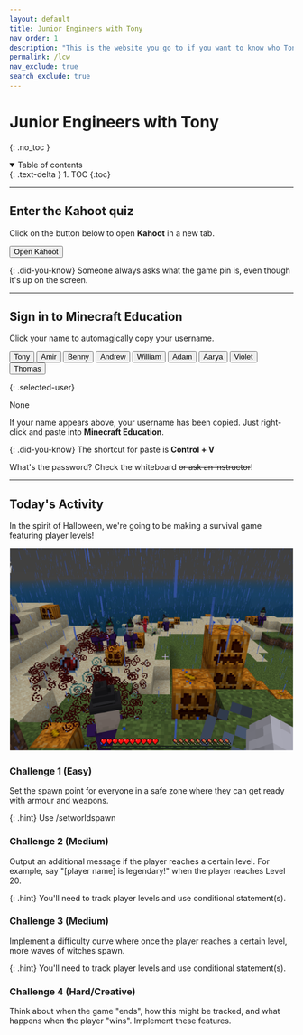 ```yaml
---
layout: default
title: Junior Engineers with Tony
nav_order: 1
description: "This is the website you go to if you want to know who Tony Le is." 
permalink: /lcw
nav_exclude: true
search_exclude: true
---
```


# Junior Engineers with Tony
{: .no_toc }

<details open markdown="block">
  <summary>
    Table of contents
  </summary>
  {: .text-delta }
1. TOC
{:toc}
</details>

---

## Enter the Kahoot quiz
Click on the button below to open **Kahoot** in a new tab.

<a href="https://kahoot.it" target="_blank"><button class="btn btn-purple">Open Kahoot</button></a>

{: .did-you-know}
Someone always asks what the game pin is, even though it's up on the screen.

---

## Sign in to Minecraft Education
Click your name to automagically copy your username.

<div id="roll">
  <button class="btn mr-4 mb-4" id="instructor10">Tony<span style="display:none"></span></button>
  <button class="btn mr-4 mb-4" id="junior142">Amir<span style="display:none"></span></button>
  <button class="btn mr-4 mb-4" id="junior143">Benny<span style="display:none"></span></button>
  <button class="btn mr-4 mb-4" id="junior144">Andrew<span style="display:none"></span></button>
  <button class="btn mr-4 mb-4" id="junior145">William<span style="display:none"></span></button>
  <button class="btn mr-4 mb-4" id="junior146">Adam<span style="display:none"></span></button>
  <button class="btn mr-4 mb-4" id="junior147">Aarya<span style="display:none"></span></button>
  <button class="btn mr-4 mb-4" id="junior148">Violet<span style="display:none"></span></button>
  <button class="btn mr-4 mb-4" id="junior149">Thomas<span style="display:none"></span></button>
</div>

{: .selected-user}
<p id="selected-user">None</p>

If your name appears above, your username has been copied. Just right-click and paste into **Minecraft Education**.

{: .did-you-know}
The shortcut for paste is **Control + V**

What's the password? Check the whiteboard ~~or ask an instructor~~!

---

## Today's Activity
In the spirit of Halloween, we're going to be making a survival game featuring player levels!

![](assets/27-10-22.png)

### Challenge 1 (Easy)
Set the spawn point for everyone in a safe zone where they can get ready with armour and weapons.

{: .hint}
Use /setworldspawn

### Challenge 2 (Medium)
Output an additional message if the player reaches a certain level. For example, say "[player name] is legendary!" when the player reaches Level 20.

{: .hint}
You'll need to track player levels and use conditional statement(s).

### Challenge 3 (Medium)
Implement a difficulty curve where once the player reaches a certain level, more waves of witches spawn.

{: .hint}
You'll need to track player levels and use conditional statement(s).

### Challenge 4 (Hard/Creative)
Think about when the game "ends", how this might be tracked, and what happens when the player "wins". Implement these features.

<script>
  const sortList = list => [...list].sort((a, b) => {
    const A = a.textContent, B = b.textContent;
    return (A < B) ? -1 : (A > B) ? 1 : 0;
  });

  window.addEventListener("load", function() {
    const ul = document.getElementById("roll");
    const list = ul.querySelectorAll("button");
    ul.append(...sortList(list));
  });
</script>
<script>
  var domain = "@jnreng.onmicrosoft.com";
  var roll = document.getElementById("roll");
  roll.addEventListener("click", function(event) {
    if (event.target.nodeName == "BUTTON") {
      var button = event.target;
      navigator.clipboard.writeText(button.id + domain);
      for (let i = 0; i < roll.children.length; i++) {
        let student = roll.children[i];
        student.classList.remove("btn-purple");
      };
      button.classList.add("btn-purple");
      document.getElementById("selected-user").innerHTML = "<b>" + button.innerText + "</b>" + button.firstElementChild.innerText;
    };
  });
</script>

